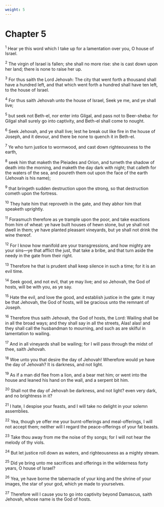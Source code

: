 ```yaml
---
weight: 5
---
```


# Chapter 5

<sup>1</sup> Hear ye this word which I take up for a lamentation over you, O house of Israel. 

<sup>2</sup> The virgin of Israel is fallen; she shall no more rise: she is cast down upon her land; there is none to raise her up. 

<sup>3</sup> For thus saith the Lord Jehovah: The city that went forth a thousand shall have a hundred left, and that which went forth a hundred shall have ten left, to the house of Israel. 

<sup>4</sup> For thus saith Jehovah unto the house of Israel, Seek ye me, and ye shall live; 

<sup>5</sup> but seek not Beth-el, nor enter into Gilgal, and pass not to Beer-sheba: for Gilgal shall surely go into captivity, and Beth-el shall come to nought. 

<sup>6</sup> Seek Jehovah, and ye shall live; lest he break out like fire in the house of Joseph, and it devour, and there be none to quench it in Beth-el. 

<sup>7</sup> Ye who turn justice to wormwood, and cast down righteousness to the earth, 

<sup>8</sup> seek him that maketh the Pleiades and Orion, and turneth the shadow of death into the morning, and maketh the day dark with night; that calleth for the waters of the sea, and poureth them out upon the face of the earth (Jehovah is his name); 

<sup>9</sup> that bringeth sudden destruction upon the strong, so that destruction cometh upon the fortress. 

<sup>10</sup> They hate him that reproveth in the gate, and they abhor him that speaketh uprightly. 

<sup>11</sup> Forasmuch therefore as ye trample upon the poor, and take exactions from him of wheat: ye have built houses of hewn stone, but ye shall not dwell in them; ye have planted pleasant vineyards, but ye shall not drink the wine thereof. 

<sup>12</sup> For I know how manifold are your transgressions, and how mighty are your sins—ye that afflict the just, that take a bribe, and that turn aside the needy in the gate from their right. 

<sup>13</sup> Therefore he that is prudent shall keep silence in such a time; for it is an evil time. 

<sup>14</sup> Seek good, and not evil, that ye may live; and so Jehovah, the God of hosts, will be with you, as ye say. 

<sup>15</sup> Hate the evil, and love the good, and establish justice in the gate: it may be that Jehovah, the God of hosts, will be gracious unto the remnant of Joseph. 

<sup>16</sup> Therefore thus saith Jehovah, the God of hosts, the Lord: Wailing shall be in all the broad ways; and they shall say in all the streets, Alas! alas! and they shall call the husbandman to mourning, and such as are skilful in lamentation to wailing. 

<sup>17</sup> And in all vineyards shall be wailing; for I will pass through the midst of thee, saith Jehovah. 

<sup>18</sup> Woe unto you that desire the day of Jehovah! Wherefore would ye have the day of Jehovah? It is darkness, and not light. 

<sup>19</sup> As if a man did flee from a lion, and a bear met him; or went into the house and leaned his hand on the wall, and a serpent bit him. 

<sup>20</sup> Shall not the day of Jehovah be darkness, and not light? even very dark, and no brightness in it? 

<sup>21</sup> I hate, I despise your feasts, and I will take no delight in your solemn assemblies. 

<sup>22</sup> Yea, though ye offer me your burnt-offerings and meal-offerings, I will not accept them; neither will I regard the peace-offerings of your fat beasts. 

<sup>23</sup> Take thou away from me the noise of thy songs; for I will not hear the melody of thy viols. 

<sup>24</sup> But let justice roll down as waters, and righteousness as a mighty stream. 

<sup>25</sup> Did ye bring unto me sacrifices and offerings in the wilderness forty years, O house of Israel? 

<sup>26</sup> Yea, ye have borne the tabernacle of your king and the shrine of your images, the star of your god, which ye made to yourselves. 

<sup>27</sup> Therefore will I cause you to go into captivity beyond Damascus, saith Jehovah, whose name is the God of hosts. 


